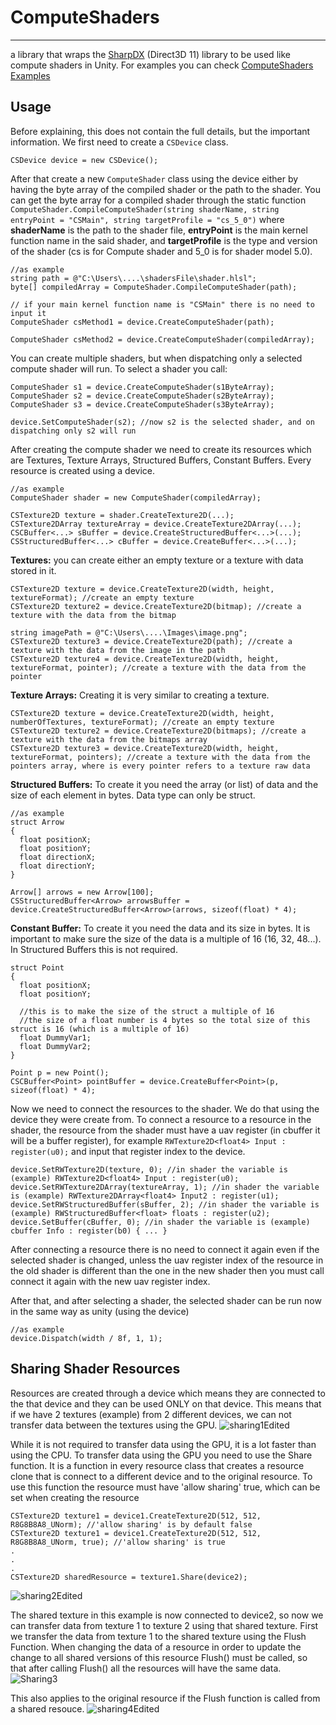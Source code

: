 # ComputeShaders
---

a library that wraps the [SharpDX](https://github.com/sharpdx/SharpDX) (Direct3D 11) library to be used like compute shaders in Unity. For examples you can check [ComputeShaders Examples](https://github.com/Unknown-3301/ComputeShaders-Examples)

## Usage
Before explaining, this does not contain the full details, but the important information. We first need to create a `CSDevice` class.
```
CSDevice device = new CSDevice();
```

After that create a new `ComputeShader` class using the device either by having the byte array of the compiled shader or the path to the shader. You can get the byte array for a compiled shader through the static function `ComputeShader.CompileComputeShader(string shaderName, string entryPoint = "CSMain", string targetProfile = "cs_5_0")` where **shaderName** is the path to the shader file, **entryPoint** is the main kernel function name in the said shader, and **targetProfile** is the type and version of the shader (cs is for Compute shader and 5_0 is for shader model 5.0). 
```
//as example
string path = @"C:\Users\....\shadersFile\shader.hlsl";
byte[] compiledArray = ComputeShader.CompileComputeShader(path);

// if your main kernel function name is "CSMain" there is no need to input it
ComputeShader csMethod1 = device.CreateComputeShader(path); 

ComputeShader csMethod2 = device.CreateComputeShader(compiledArray);

```
You can create multiple shaders, but when dispatching only a selected compute shader will run. To select a shader you call:
```
ComputeShader s1 = device.CreateComputeShader(s1ByteArray);
ComputeShader s2 = device.CreateComputeShader(s2ByteArray);
ComputeShader s3 = device.CreateComputeShader(s3ByteArray);

device.SetComputeShader(s2); //now s2 is the selected shader, and on dispatching only s2 will run
```

After creating the compute shader we need to create its resources which are Textures, Texture Arrays, Structured Buffers, Constant Buffers. Every resource is created using a device.
```
//as example
ComputeShader shader = new ComputeShader(compiledArray);

CSTexture2D texture = shader.CreateTexture2D(...);
CSTexture2DArray textureArray = device.CreateTexture2DArray(...);
CSCBuffer<...> sBuffer = device.CreateStructuredBuffer<...>(...);
CSStructuredBuffer<...> cBuffer = device.CreateBuffer<...>(...);
```

**Textures:** you can create either an empty texture or a texture with data stored in it.
```
CSTexture2D texture = device.CreateTexture2D(width, height, textureFormat); //create an empty texture
CSTexture2D texture2 = device.CreateTexture2D(bitmap); //create a texture with the data from the bitmap

string imagePath = @"C:\Users\....\Images\image.png";
CSTexture2D texture3 = device.CreateTexture2D(path); //create a texture with the data from the image in the path
CSTexture2D texture4 = device.CreateTexture2D(width, height, textureFormat, pointer); //create a texture with the data from the pointer
```

**Texture Arrays:** Creating it is very similar to creating a texture.
```
CSTexture2D texture = device.CreateTexture2D(width, height, numberOfTextures, textureFormat); //create an empty texture
CSTexture2D texture2 = device.CreateTexture2D(bitmaps); //create a texture with the data from the bitmaps array
CSTexture2D texture3 = device.CreateTexture2D(width, height, textureFormat, pointers); //create a texture with the data from the pointers array, where is every pointer refers to a texture raw data
```

**Structured Buffers:** To create it you need the array (or list) of data and the size of each element in bytes. Data type can only be struct.
```
//as example
struct Arrow
{ 
  float positionX;
  float positionY;
  float directionX;
  float directionY;
}

Arrow[] arrows = new Arrow[100];
CSStructuredBuffer<Arrow> arrowsBuffer = device.CreateStructuredBuffer<Arrow>(arrows, sizeof(float) * 4);
```

**Constant Buffer:** To create it you need the data and its size in bytes. It is important to make sure the size of the data is a multiple of 16 (16, 32, 48...). In Structured Buffers this is not required.
```
struct Point
{
  float positionX;
  float positionY;
  
  //this is to make the size of the struct a multiple of 16
  //the size of a float number is 4 bytes so the total size of this struct is 16 (which is a multiple of 16)
  float DummyVar1;
  float DummyVar2;
}

Point p = new Point();
CSCBuffer<Point> pointBuffer = device.CreateBuffer<Point>(p, sizeof(float) * 4);
```
Now we need to connect the resources to the shader. We do that using the device they were create from. To connect a resource to a resource in the shader, the resource from the shader must have a uav register (in cbuffer it will be a buffer register), for example `RWTexture2D<float4> Input : register(u0);` and input that register index to the device. 
```
device.SetRWTexture2D(texture, 0); //in shader the variable is (example) RWTexture2D<float4> Input : register(u0);
device.SetRWTexture2DArray(textureArray, 1); //in shader the variable is (example) RWTexture2DArray<float4> Input2 : register(u1);
device.SetRWStructuredBuffer(sBuffer, 2); //in shader the variable is (example) RWStructuredBuffer<float> floats : register(u2);
device.SetBuffer(cBuffer, 0); //in shader the variable is (example) cbuffer Info : register(b0) { ... }
```
After connecting a resource there is no need to connect it again even if the selected shader is changed, unless the uav register index of the resource in the old shader is different than the one in the new shader then you must call connect it again with the new uav register index.

After that, and after selecting a shader, the selected shader can be run now in the same way as unity (using the device)
```
//as example
device.Dispatch(width / 8f, 1, 1);
```

## Sharing Shader Resources
Resources are created through a device which means they are connected to the that device and they can be used ONLY on that device. This means that if we have 2 textures (example) from 2 different devices, we can not transfer data between the textures using the GPU.
![sharing1Edited](https://user-images.githubusercontent.com/39702846/208240118-1345c55c-7fd3-41ea-a9f6-e8570c10a45a.png)

While it is not required to transfer data using the GPU, it is a lot faster than using the CPU. To transfer data using the GPU you need to use the Share function. It is a function in every resource class that creates a resource clone that is connect to a different device and to the original resource. To use this function the resource must have 'allow sharing' true, which can be set when creating the resource
```
CSTexture2D texture1 = device1.CreateTexture2D(512, 512, R8G8B8A8_UNorm); //'allow sharing' is by default false
CSTexture2D texture1 = device1.CreateTexture2D(512, 512, R8G8B8A8_UNorm, true); //'allow sharing' is true
.
.
.
CSTexture2D sharedResource = texture1.Share(device2);
```
![sharing2Edited](https://user-images.githubusercontent.com/39702846/208241174-c2ed2a6a-c805-4aa2-9474-6e337a6b6e41.png)

The shared texture in this example is now connected to device2, so now we can transfer data from texture 1 to texture 2 using that shared texture. First we transfer the data from texture 1 to the shared texture using the Flush Function. When changing the data of a resource in order to update the change to all shared versions of this resource Flush() must be called, so that after calling Flush() all the resources will have the same data.
![Sharing3](https://user-images.githubusercontent.com/39702846/203837985-a0d12ae9-a018-4f0d-801a-94a7421ac191.png)

This also applies to the original resource if the Flush function is called from a shared resouce.
![sharing4Edited](https://user-images.githubusercontent.com/39702846/208241446-174e4dd8-f298-4d3e-a205-a412cd684f23.png)

